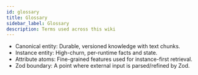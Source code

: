 ```yaml
---
id: glossary
title: Glossary
sidebar_label: Glossary
description: Terms used across this wiki
---
```


- Canonical entity: Durable, versioned knowledge with text chunks.
- Instance entity: High-churn, per-runtime facts and state.
- Attribute atoms: Fine-grained features used for instance-first retrieval.
- Zod boundary: A point where external input is parsed/refined by Zod.
